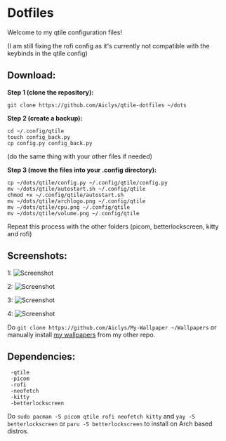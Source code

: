 # **Dotfiles**

Welcome to my qtile configuration files!

(I am still fixing the rofi config as it's currently not compatible with the keybinds in the qtile config)

## **Download**:

**Step 1 (clone the repository):**
```
git clone https://github.com/Aiclys/qtile-dotfiles ~/dots
```

**Step 2 (create a backup):**
```
cd ~/.config/qtile
touch config_back.py
cp config.py config_back.py
```
(do the same thing with your other files if needed)

**Step 3 (move the files into your .config directory):**
```
cp ~/dots/qtile/config.py ~/.config/qtile/config.py
mv ~/dots/qtile/autostart.sh ~/.config/qtile
chmod +x ~/.config/qtile/autostart.sh
mv ~/dots/qtile/archlogo.png ~/.config/qtile
mv ~/dots/qtile/cpu.png ~/.config/qtile
mv ~/dots/qtile/volume.png ~/.config/qtile  
```

Repeat this process with the other folders (picom, betterlockscreen, kitty and rofi)

## **Screenshots:**

1:
![Screenshot](https://github.com/Aiclys/qtile-dotfiles/blob/main/bluenvim.png)

2:
![Screenshot](https://github.com/Aiclys/qtile-dotfiles/blob/main/2023-12-02_23-37.png)

3:
![Screenshot](https://github.com/Aiclys/qtile-dotfiles/blob/main/whitegirlsmokescreen.png)

4:
![Screenshot](https://github.com/Aiclys/qtile-dotfiles/blob/main/Screenshot_2023-11-25_3440x1440.png)




Do `git clone https://github.com/Aiclys/My-Wallpaper ~/Wallpapers` or manually install [my wallpapers](https://github.com/Aiclys/My-Wallpaper) from my other repo.

## **Dependencies:**
```
 -qtile
 -picom
 -rofi
 -neofetch
 -kitty
 -betterlockscreen
```
Do `sudo pacman -S picom qtile rofi neofetch kitty` and `yay -S betterlockscreen` or `paru -S betterlockscreen` to install on Arch based distros.
